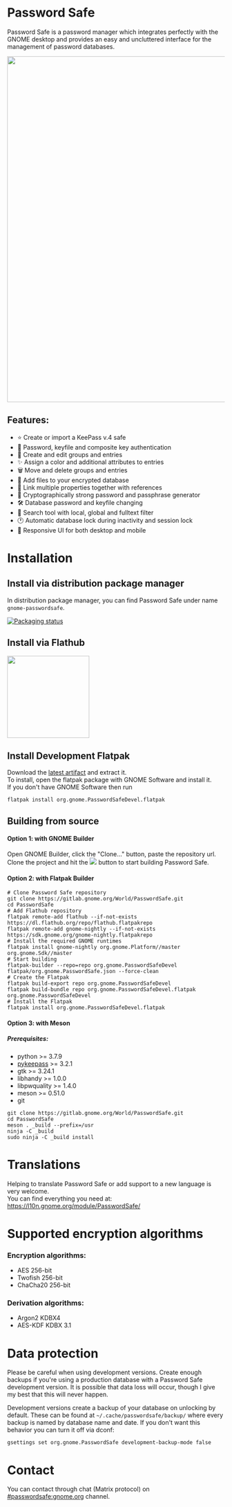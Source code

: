 # Password Safe
Password Safe is a password manager which integrates perfectly with the GNOME desktop and provides an easy and uncluttered interface for the management of password databases.

<img src="https://gitlab.gnome.org/World/PasswordSafe/-/raw/master/screenshots/browser.png" width="800px" />

## Features:
* ⭐ Create or import a KeePass v.4 safe
* 🔐 Password, keyfile and composite key authentication
* 📝 Create and edit groups and entries
* ✨ Assign a color and additional attributes to entries
* 🗑 Move and delete groups and entries
* 📎 Add files to your encrypted database
* 🔗 Link multiple properties together with references
* 🎲 Cryptographically strong password and passphrase generator
* 🛠 Database password and keyfile changing
* 🔎 Search tool with local, global and fulltext filter
* 🕐 Automatic database lock during inactivity and session lock
* 📲 Responsive UI for both desktop and mobile

# Installation
## Install via distribution package manager
In distribution package manager, you can find Password Safe under name `gnome-passwordsafe`.

[![Packaging status](https://repology.org/badge/vertical-allrepos/gnome-passwordsafe.svg)](https://repology.org/project/gnome-passwordsafe/versions)


## Install via Flathub

<a href="https://flathub.org/apps/details/org.gnome.PasswordSafe">
<img src="https://flathub.org/assets/badges/flathub-badge-i-en.png" width="190px" />
</a>

## Install Development Flatpak
Download the [latest artifact](https://gitlab.gnome.org/World/PasswordSafe/-/jobs/artifacts/master/download?job=flatpak) and extract it.  
To install, open the flatpak package with GNOME Software and install it.  
If you don't have GNOME Software then run
```
flatpak install org.gnome.PasswordSafeDevel.flatpak
```


## Building from source


#### Option 1: with GNOME Builder
Open GNOME Builder, click the "Clone..." button, paste the repository url.
Clone the project and hit the ![](https://terminal.run/stuff/run_button.png) button to start building Password Safe.

#### Option 2: with Flatpak Builder
```
# Clone Password Safe repository
git clone https://gitlab.gnome.org/World/PasswordSafe.git
cd PasswordSafe
# Add Flathub repository
flatpak remote-add flathub --if-not-exists https://dl.flathub.org/repo/flathub.flatpakrepo
flatpak remote-add gnome-nightly --if-not-exists https://sdk.gnome.org/gnome-nightly.flatpakrepo
# Install the required GNOME runtimes
flatpak install gnome-nightly org.gnome.Platform//master org.gnome.Sdk//master
# Start building
flatpak-builder --repo=repo org.gnome.PasswordSafeDevel flatpak/org.gnome.PasswordSafe.json --force-clean
# Create the Flatpak
flatpak build-export repo org.gnome.PasswordSafeDevel
flatpak build-bundle repo org.gnome.PasswordSafeDevel.flatpak org.gnome.PasswordSafeDevel
# Install the Flatpak
flatpak install org.gnome.PasswordSafeDevel.flatpak

```


#### Option 3: with Meson
##### Prerequisites:
* python >= 3.7.9
* [pykeepass](https://github.com/libkeepass/pykeepass) >= 3.2.1
* gtk >= 3.24.1
* libhandy >= 1.0.0
* libpwquality >= 1.4.0
* meson >= 0.51.0
* git

```
git clone https://gitlab.gnome.org/World/PasswordSafe.git
cd PasswordSafe
meson . _build --prefix=/usr
ninja -C _build
sudo ninja -C _build install
```

# Translations
Helping to translate Password Safe or add support to a new language is very welcome.  
You can find everything you need at: https://l10n.gnome.org/module/PasswordSafe/

# Supported encryption algorithms
### Encryption algorithms:
* AES 256-bit
* Twofish 256-bit
* ChaCha20 256-bit

### Derivation algorithms:
* Argon2 KDBX4
* AES-KDF KDBX 3.1

# Data protection
Please be careful when using development versions. Create enough backups if you're using a production database with a Password Safe development version. It is possible that data loss will occur, though I give my best that this will never happen.  

Development versions create a backup of your database on unlocking by default. These can be found at ```~/.cache/passwordsafe/backup/``` where every backup is named by database name and date. If you don't want this behavior you can turn it off via dconf:  
```
gsettings set org.gnome.PasswordSafe development-backup-mode false
```

# Contact
You can contact through chat (Matrix protocol) on [#passwordsafe:gnome.org](https://matrix.to/#/#passwordsafe:gnome.org) channel.
